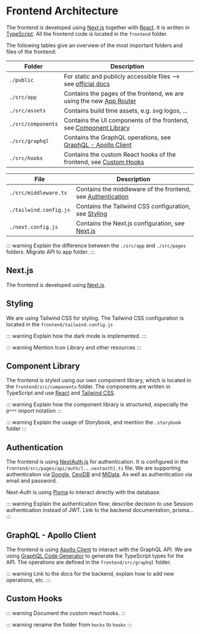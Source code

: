 # Frontend Architecture

The frontend is developed using [Next.js](https://nextjs.org/) together with [React](https://reactjs.org/). It is
written in [TypeScript](https://www.typescriptlang.org/). All the frontend code is located in the `frontend` folder.

The following tables give an overview of the most important folders and files of the frontend:

| Folder             | Description                                                                                                                                        |
| ------------------ | -------------------------------------------------------------------------------------------------------------------------------------------------- |
| `./public`         | For static and publicly accessible files --> see [official docs](https://nextjs.org/docs/pages/building-your-application/optimizing/static-assets) |
| `./src/app`        | Contains the pages of the frontend, we are using the new [App Router](https://nextjs.org/docs/app)                                                 |
| `./src/assets`     | Contains build time assets, e.g. svg logos, ...                                                                                                    |
| `./src/components` | Contains the UI components of the frontend, see [Component Library](#component-library)                                                            |
| `./src/graphql`    | Contains the GraphQL operations, see [GraphQL - Apollo Client](#graphql-apollo-client)                                                             |
| `./src/hooks`      | Contains the custom React hooks of the frontend, see [Custom Hooks](#custom-hooks)                                                                 |

| File                   | Description                                                                    |
| ---------------------- | ------------------------------------------------------------------------------ |
| `./src/middleware.ts`  | Contains the middleware of the frontend, see [Authentication](#authentication) |
| `./tailwind.config.js` | Contains the Tailwind CSS configuration, see [Styling](#styling)               |
| `./next.config.js`     | Contains the Next.js configuration, see [Next.js](#next-js)                    |

::: warning
Explain the difference between the `./src/app` and `./src/pages` folders. Migrate API to app folder.
:::

## Next.js

The frontend is developed using [Next.js](https://nextjs.org/).

## Styling

We are using Tailwind CSS for styling. The Tailwind CSS configuration is located in the `frontend/tailwind.config.js`

::: warning
Explain how the dark mode is implemented.
:::

::: warning
Mention Icon Library and other resources
:::

## Component Library

The frontend is styled using our own component library, which is located in the
`frontend/src/components` folder. The components are written in TypeScript and use [React](https://reactjs.org/)
and [Tailwind CSS](https://tailwindcss.com/).

::: warning
Explain how the component library is structured, especially the `@***` import notation
:::

::: warning
Explain the usage of Storybook, and mention the `.storybook` folder
:::

## Authentication

The frontend is using [NextAuth.js](https://next-auth.js.org/) for authentication. It is configured in the
`frontend/src/pages/api/auth/[...nextauth].ts` file. We are supporting authentication
via [Google](https://google.com/), [CeviDB](https://db.cevi.ch/) and [MiData](https://db.scout.ch/). As well as
authentication via email and password.

Next-Auth is using [Pisma](https://www.prisma.io/) to interact directly with the database.

::: warning
Explain the authentication flow; describe decision to use Session authentication instead of JWT.
Link to the backend documentation, prisma...
:::

## GraphQL - Apollo Client

The frontend is using [Apollo Client](https://www.apollographql.com/docs/react/) to interact with the GraphQL API. We
are using [GraphQL Code Generator](https://graphql-code-generator.com/) to generate the TypeScript types for the API.
The operations are defined in the `frontend/src/graphql` folder.

::: warning
Link to the docs for the backend, explain how to add new operations, etc.
:::

## Custom Hooks

::: warning
Document the custom react hooks.
:::

::: warning
rename the folder from `hocks` to `hooks`
:::
